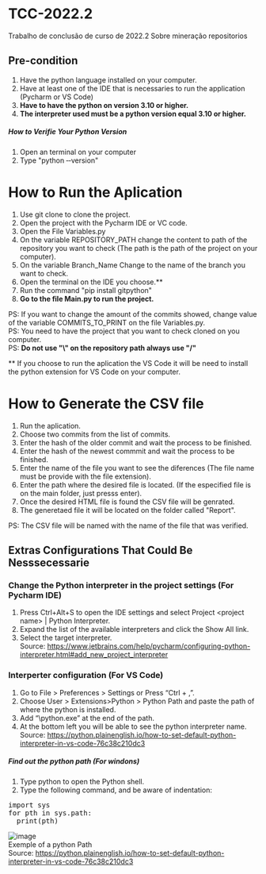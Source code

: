 # TCC-2022.2
Trabalho de conclusão de curso de 2022.2 Sobre mineração repositorios

## Pre-condition
1. Have the python language installed on your computer.
2. Have at least one of the IDE that is necessaries to run the application (Pycharm or VS Code)
3. **Have to have the python on version 3.10 or higher.**
4. **The interpreter used must be a python version equal 3.10 or higher.**

##### How to Verifie Your Python Version
1. Open an terminal on your computer
2. Type "python ‐‐version"

# How to Run the Aplication
1. Use git clone to clone the project.
2. Open the project with the Pycharm IDE or VC code.
3. Open the File Variables.py
4. On the variable REPOSITORY_PATH change the content to path of the repository you want to check (The path is the path of the project on your computer).
5. On the variable Branch_Name Change to the name of the branch you want to check.
6. Open the terminal on the IDE you choose.**
7. Run the command "pip install gitpython"
8. **Go to the file Main.py to run the project.**

PS: If you want to change the amount of the commits showed, change value of the variable COMMITS_TO_PRINT on the file Variables.py.<br>
PS: You need to have the project that you want to check cloned on you computer.<br>
PS: **Do not use "\\" on the repository path always use "/"**<br>

** If you choose to run the aplication the VS Code it will be need to install the python extension for VS Code on your computer.

# How to Generate the CSV file
1. Run the aplication.
2. Choose two commits from the list of commits.
3. Enter the hash of the older commit and wait the process to be finished.
4. Enter the hash of the newest commmit and wait the process to be finished.
5. Enter the name of the file you want to see the diferences (The file name must be provide with the file extension).
6. Enter the path where the desired file is located. (If the especified file is on the main folder, just presss enter).
7. Once the desired HTML file is found the CSV file will be genrated.
8. The generetaed file it will be located on the folder called "Report".

PS: The CSV file will be named with the name of the file that was verified.

## Extras Configurations That Could Be Nesssecessarie
### Change the Python interpreter in the project settings (For Pycharm IDE)
1. Press Ctrl+Alt+S to open the IDE settings and select Project \<project name\> | Python Interpreter.
2. Expand the list of the available interpreters and click the Show All link.
3. Select the target interpreter.<br>
Source: https://www.jetbrains.com/help/pycharm/configuring-python-interpreter.html#add_new_project_interpreter<br>

### Interperter configuration (For VS Code)
1. Go to File > Preferences > Settings or Press “Ctrl + ,”.
2. Choose User > Extensions>Python > Python Path and paste the path of where the python is installed.
3. Add “\python.exe” at the end of the path.
4. At the bottom left you will be able to see the python interpreter name.<br>
Source: https://python.plainenglish.io/how-to-set-default-python-interpreter-in-vs-code-76c38c210dc3
##### Find out the python path (For windons)
1. Type python to open the Python shell.
2. Type the following command, and be aware of indentation:<br>
<pre>
import sys
for pth in sys.path:
  print(pth)
</pre>
![image](https://user-images.githubusercontent.com/83622511/200713890-419a6a98-eebc-4c9b-aaed-fa2f4c97084e.png) <br>
Exemple of a python Path <br>
Source: https://python.plainenglish.io/how-to-set-default-python-interpreter-in-vs-code-76c38c210dc3
